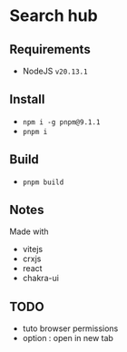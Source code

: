 # Search hub

## Requirements
- NodeJS `v20.13.1`

## Install
- `npm i -g pnpm@9.1.1`
- `pnpm i`

## Build
- `pnpm build`

## Notes
Made with
- vitejs
- crxjs
- react
- chakra-ui

## TODO
- tuto browser permissions
- option : open in new tab
